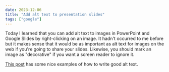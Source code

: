 ```yaml
---
date: 2023-12-06
title: "Add alt text to presentation slides"
tags: ["google"]
---
```



Today I learned that you can add alt text to images in PowerPoint and Google Slides by right-clicking on an image.
It hadn't occurred to me before but it makes sense that it would be as important as alt text for images on the web if you're going to share your slides.
Likewise, you should mark an image as "decorative" if you want a screen reader to ignore it.

[This post](https://axesslab.com/alt-texts/) has some nice examples of how to write good alt text.